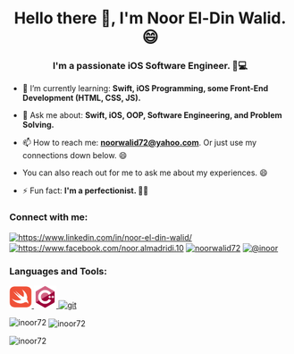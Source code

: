 <h1 align="center">Hello there 👋, I'm Noor El-Din Walid. 😄</h1>
<h3 align="center">I'm a passionate iOS Software Engineer. 🍎💻</h3>

- 🌱 I’m currently learning: **Swift, iOS Programming, some Front-End Development (HTML, CSS, JS).**

- 💬 Ask me about: **Swift, iOS, OOP, Software Engineering, and Problem Solving.**

- 📫 How to reach me: **noorwalid72@yahoo.com**. Or just use my connections down below. 😄

- You can also reach out for me to ask me about my experiences. 😄

- ⚡ Fun fact: **I'm a perfectionist. 💪😎**

<h3 align="left">Connect with me:</h3>
<p align="left">
<a href="https://www.linkedin.com/in/noor-el-din-walid/" target="blank"><img align="center" src="https://cdn.jsdelivr.net/npm/simple-icons@3.0.1/icons/linkedin.svg" alt="https://www.linkedin.com/in/noor-el-din-walid/" height="30" width="40" /></a>
<a href="https://fb.com/https://www.facebook.com/noor.almadridi.10" target="blank"><img align="center" src="https://cdn.jsdelivr.net/npm/simple-icons@3.0.1/icons/facebook.svg" alt="https://www.facebook.com/noor.almadridi.10" height="30" width="40" /></a>
<a href="https://www.hackerrank.com/noorwalid72" target="blank"><img align="center" src="https://cdn.jsdelivr.net/npm/simple-icons@3.0.1/icons/hackerrank.svg" alt="noorwalid72" height="30" width="40" /></a>
<a href="https://www.leetcode.com/@inoor" target="blank"><img align="center" src="https://cdn.jsdelivr.net/npm/simple-icons@3.0.1/icons/leetcode.svg" alt="@inoor" height="30" width="40" /></a>
</p>


<h3 align="left">Languages and Tools:</h3>
<p align="left"> <a href="https://developer.apple.com/swift/" target="_blank"> <img src="https://raw.githubusercontent.com/devicons/devicon/master/icons/swift/swift-original.svg" alt="swift" width="40" height="40"/> </a> <a href="https://www.w3schools.com/cpp/" target="_blank"> <img src="https://raw.githubusercontent.com/devicons/devicon/master/icons/cplusplus/cplusplus-original.svg" alt="cplusplus" width="40" height="40"/> </a> <a href="https://git-scm.com/" target="_blank"> <img src="https://www.vectorlogo.zone/logos/git-scm/git-scm-icon.svg" alt="git" width="40" height="40"/> </a>  </p>

<p><img align="left" src="https://github-readme-stats.vercel.app/api/top-langs?username=inoor72&show_icons=true&locale=en&layout=compact" alt="inoor72" /></p>

<p>&nbsp;<img align="center" src="https://github-readme-stats.vercel.app/api?username=inoor72&show_icons=true&locale=en" alt="inoor72" /></p>

<p align="left"> <img src="https://komarev.com/ghpvc/?username=inoor72&label=Profile%20views&color=0e75b6&style=flat" alt="inoor72" /> </p>
